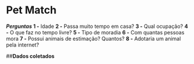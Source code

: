 # Pet Match

***Perguntas***
**1 -** Idade
**2 -** Passa muito tempo em casa?
**3 -** Qual ocupação?
**4 -** O que faz no tempo livre?
**5 -** Tipo de moradia
**6 -** Com quantas pessoas mora
**7 -** Possui animais de estimação? Quantos?
**8 -** Adotaria um animal pela internet?

##**Dados coletados**

